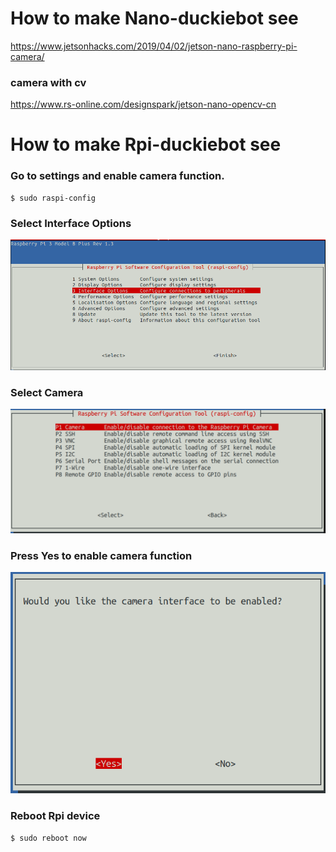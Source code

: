 # How to make Nano-duckiebot see
https://www.jetsonhacks.com/2019/04/02/jetson-nano-raspberry-pi-camera/

### camera with cv
https://www.rs-online.com/designspark/jetson-nano-opencv-cn

# How to make Rpi-duckiebot see

### Go to settings and enable camera function.
```
$ sudo raspi-config
```

### Select **Interface Options**
![raspi_config](img/raspi_config.png)

### Select **Camera**
![raspi_config_camera](img/raspi_config_camera.png)

### Press **Yes** to enable camera function
![enable_camera](img/enable_camera.png)

### Reboot Rpi device
```
$ sudo reboot now
```
